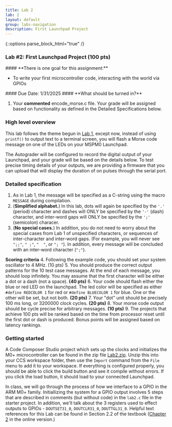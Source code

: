 ```yaml
---
title: Lab 2
lab: 2
layout: default
group: labs-navigation
description: First Launchpad Project
---
```


{::options parse_block_html="true" /}

### Lab #2: First Launchpad Project (100 pts)

<div class="alert alert-info" role="alert">
#### **There is one goal for this assignment:**

  - To write your first microcontroller code, interacting with the world via GPIOs
  
</div>

<div class="alert alert-danger" role="alert">
#### Due Date: 1/31/2025
#### **What should be turned in?**

  1. Your **commented** encode_morse.c file. Your grade will be assigned based on
     functionality as defined in the Detailed Specifications below.


</div>

### High level overview

This lab follows the theme begun in [Lab 1](../lab1), except now, instead of using
`printf()` to output text to a terminal screen, you will flash a Morse code message 
on one of the LEDs on your MSPM0 Launchpad. 

The Autograder will be configured to record the digital output of your Launchpad, 
and your grade will be based on the details below. To test precise timing details of
your outputs, we are providing a firmware that you can upload that will display
the duration of on pulses through the serial port.

### Detailed specification

  1. As in Lab 1, the message will be specified as a C-string using the macro 
  `MESSAGE` during compilation. 
  2. (__Simplified alphabet.__) In this lab, dots will again be specified by the `'.'` 
  (period) character and dashes will ONLY be specified by the `'-'` (dash) character, 
  and inter-word gaps will ONLY be specified by the
`';'` (semicolon) characer. 
  3. (__No special cases.__) In addition, you do not need to worry about the special cases 
  from Lab 1 of unspecified characters, or sequences of inter-character and inter-word gaps. 
  (For example, you will never see `";;"`, `" ;"`, `"  "`, or `"; "`). In addition, every 
  message will be concluded with an inter-word character (`";"`).

  **Scoring criteria**
  4. Following the example code, you should set your system oscillator to 4 MHz. (10 pts)
  5. You should produce the correct output patterns for the 10 test case messages. At the
     end of each message, you should loop infinitely. You may assume that the first character 
     will be either a dot or a dash (not a space). **(40 pts)**
  6. Your code should flash either the blue or red LED on the launchpad. The led color
     will be specified as either `#define REDCOLOR 1` for red or `#define BLUECOLOR 1` for blue.
     One or the other will be set, but not both. **(20 pts)**
  7. Your "dot" unit should be precisely 100 ms long, or 3200000 clock cycles. **(20 pts)**
  8. Your morse code output should be cycle precise for arbitrary messages. **(10 pts)**
  9. The projects that achieve 100 pts will be ranked based on the time from processor
     reset until the first dot or dash is produced. Bonus points will be assigned 
     based on latency rankings.
  
### Getting started

A Code Composer Studio project which sets up the clocks and initializes the M0+ microcontroller
can be found in the zip file [Lab2.zip](Lab2.zip). Unzip this into your CCS workspace folder,
then use the `Import` command from the `File` menu to add it to your workspace. If everything
is configured properly, you should be able to click the build button and see it compile without
errors. If you click the load button, it should load to your connected Launchpad.

In class, we will go through the process of how we interface to a GPIO in the ARM M0+ family.
Initiallizing the system for a GPIO output involves 5 steps that are described in comments
(but without code) in the `lab2.c` file in the starter project. In addition, we'll talk about
the 3 registers used to effect outputs to GPIOs - `DOUTSET31_0`, `DOUTCLR31_0`, `DOUTTGL31_0`.
Helpful text references for this Lab can be found in Section 2.2 of the textbook 
([Chapter 2](https://users.ece.utexas.edu/~valvano/mspm0/ebook/Ch2_IntroToInterfacing.html) in 
the online version.)
